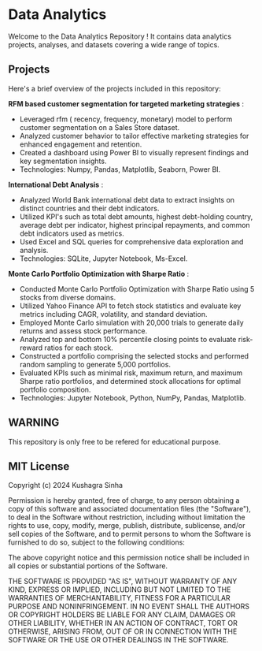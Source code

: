 # Data Analytics

Welcome to the Data Analytics Repository ! It contains data analytics projects, analyses, and datasets covering a wide range of topics.

## Projects

Here's a brief overview of the projects included in this repository:

**RFM based customer segmentation for targeted marketing strategies** :

- Leveraged rfm ( recency, frequency, monetary) model to perform customer segmentation on a Sales Store dataset.
- Analyzed customer behavior to tailor effective marketing strategies for enhanced engagement and retention.
- Created a dashboard using Power BI to visually represent findings and key segmentation insights.
- Technologies: Numpy, Pandas, Matplotlib, Seaborn, Power BI.

**International Debt Analysis** :

- Analyzed World Bank international debt data to extract insights on distinct countries and their debt indicators.
- Utilized KPI's such as total debt amounts, highest debt-holding country, average debt per indicator, highest principal repayments, and common debt indicators used as metrics.
- Used Excel and SQL queries for comprehensive data exploration and analysis.
- Technologies: SQLite, Jupyter Notebook, Ms-Excel.

**Monte Carlo Portfolio Optimization with Sharpe Ratio** :

- Conducted Monte Carlo Portfolio Optimization with Sharpe Ratio using 5 stocks from diverse domains.
- Utilized Yahoo Finance API to fetch stock statistics and evaluate key metrics including CAGR, volatility, and standard deviation.
- Employed Monte Carlo simulation with 20,000 trials to generate daily returns and assess stock performance.
- Analyzed top and bottom 10% percentile closing points to evaluate risk-reward ratios for each stock.
- Constructed a portfolio comprising the selected stocks and performed random sampling to generate 5,000 portfolios.
- Evaluated KPIs such as minimal risk, maximum return, and maximum Sharpe ratio portfolios, and determined stock allocations for optimal portfolio composition.
- Technologies: Jupyter Notebook, Python, NumPy, Pandas, Matplotlib.


## WARNING

This repository is only free to be refered for educational purpose. 

## MIT License

Copyright (c) 2024 Kushagra Sinha

Permission is hereby granted, free of charge, to any person obtaining a copy
of this software and associated documentation files (the "Software"), to deal
in the Software without restriction, including without limitation the rights
to use, copy, modify, merge, publish, distribute, sublicense, and/or sell
copies of the Software, and to permit persons to whom the Software is
furnished to do so, subject to the following conditions:

The above copyright notice and this permission notice shall be included in all
copies or substantial portions of the Software.

THE SOFTWARE IS PROVIDED "AS IS", WITHOUT WARRANTY OF ANY KIND, EXPRESS OR
IMPLIED, INCLUDING BUT NOT LIMITED TO THE WARRANTIES OF MERCHANTABILITY,
FITNESS FOR A PARTICULAR PURPOSE AND NONINFRINGEMENT. IN NO EVENT SHALL THE
AUTHORS OR COPYRIGHT HOLDERS BE LIABLE FOR ANY CLAIM, DAMAGES OR OTHER
LIABILITY, WHETHER IN AN ACTION OF CONTRACT, TORT OR OTHERWISE, ARISING FROM,
OUT OF OR IN CONNECTION WITH THE SOFTWARE OR THE USE OR OTHER DEALINGS IN THE
SOFTWARE.

